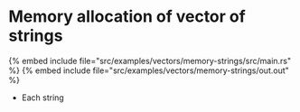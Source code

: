 # Memory allocation of vector of strings

{% embed include file="src/examples/vectors/memory-strings/src/main.rs" %}
{% embed include file="src/examples/vectors/memory-strings/out.out" %}

* Each string


